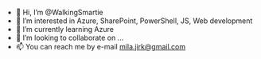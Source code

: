 - 👋 Hi, I’m @WalkingSmartie
- 👀 I’m interested in Azure, SharePoint, PowerShell, JS, Web development
- 🌱 I’m currently learning Azure
- 💞️ I’m looking to collaborate on ...
- 📫 You can reach me by e-mail mila.jirk@gmail.com

<!---
WalkingSmartie/WalkingSmartie is a ✨ special ✨ repository because its `README.md` (this file) appears on your GitHub profile.
You can click the Preview link to take a look at your changes.
--->
